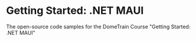 # Getting Started: .NET MAUI
The open-source code samples for the DomeTrain Course "Getting Started: .NET MAUI"
